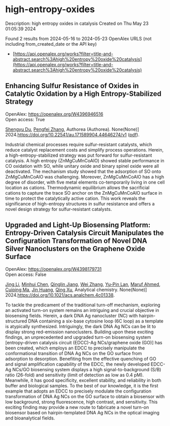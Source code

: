 # high-entropy-oxides
Description: high entropy oxides in catalysis
Created on Thu May 23 01:05:39 2024

Found 2 results from 2024-05-16 to 2024-05-23
OpenAlex URLS (not including from_created_date or the API key)
- [https://api.openalex.org/works?filter=title-and-abstract.search%3Ahigh%20entropy%20oxide%20catalysis](https://api.openalex.org/works?filter=title-and-abstract.search%3Ahigh%20entropy%20oxide%20catalysis)

## Enhancing Sulfur Resistance of Oxides in Catalytic Oxidation by a High Entropy-Stabilized Strategy   

OpenAlex: https://openalex.org/W4396946516    
Open access: True
    
[Shengyu Du](https://openalex.org/A5029370723), [Pengfei Zhang](https://openalex.org/A5005363741), Authorea (Authorea). None(None)] 2024.https://doi.org/10.22541/au.171589904.44646274/v1 ([pdf](https://www.authorea.com/doi/pdf/10.22541/au.171589904.44646274/v1)).
    
Industrial chemical processes require sulfur-resistant catalysts, which reduce catalyst replacement costs and simplify process operations. Herein, a high-entropy-stabilized strategy was put forward for sulfur-resistant catalysis. A high entropy (ZnMgCuMnCoAlO) showed stable performance in CO oxidation with SO, while unitary oxide and binary spinel oxide were all deactivated. The mechanism study showed that the adsorption of SO onto ZnMgCuMnCoAlO was challenging. Moreover, ZnMgCuMnCoAlO has a high degree of disorder, with five metal elements co-temporarily living in one cell location as cations. Thermodynamic equilibrium allows the sacrificial cations to capture the trace SO anchor on the ZnMgCuMnCoAlO surface in time to protect the catalytically active cation. This work reveals the significance of high-entropy structures in sulfur resistance and offers a novel design strategy for sulfur-resistant catalysts.    

    

## Upgraded and Light-Up Biosensing Platform: Entropy-Driven Catalysis Circuit Manipulates the Configuration Transformation of Novel DNA Silver Nanoclusters on the Graphene Oxide Surface   

OpenAlex: https://openalex.org/W4398179731    
Open access: False
    
[Jing Li](https://openalex.org/A5062820596), [Minhui Chen](https://openalex.org/A5007208327), [Qinglin Jiang](https://openalex.org/A5063828593), [Wei Zhang](https://openalex.org/A5076699095), [Yu-Pin Lan](https://openalex.org/A5065682724), [Maruf Ahmed](https://openalex.org/A5052522480), [Cuiping Ma](https://openalex.org/A5074002905), [Jin Huang](https://openalex.org/A5045031489), [Qing Xu](https://openalex.org/A5021391070), Analytical chemistry. None(None)] 2024.https://doi.org/10.1021/acs.analchem.4c01338.
    
To tackle the predicament of the traditional turn-off mechanism, exploring an activated turn-on system remains an intriguing and crucial objective in biosensing fields. Herein, a dark DNA Ag nanocluster (NC) with hairpin-structured DNA containing a six-base cytosine loop (6C loop) as a template is atypically synthesized. Intriguingly, the dark DNA Ag NCs can be lit to display strong red-emission nanoclusters. Building upon these exciting findings, an unprecedented and upgraded turn-on biosensing system [entropy-driven catalysis circuit (EDCC)-Ag NCs/graphene oxide (GO)] has been created, which employs an EDCC to precisely manipulate the conformational transition of DNA Ag NCs on the GO surface from adsorption to desorption. Benefiting from the effective quenching of GO and signal amplification capability of the EDCC, the newly developed EDCC-Ag NCs/GO biosensing system displays a high signal-to-background (S/B) ratio (26-fold) and sensitivity (limit of detection as low as 0.4 pM). Meanwhile, it has good specificity, excellent stability, and reliability in both buffer and biological samples. To the best of our knowledge, it is the first example that adopts an EDCC to precisely modulate the configuration transformation of DNA Ag NCs on the GO surface to obtain a biosensor with low background, strong fluorescence, high contrast, and sensitivity. This exciting finding may provide a new route to fabricate a novel turn-on biosensor based on hairpin-templated DNA Ag NCs in the optical imaging and bioanalytical fields.    

    

